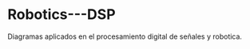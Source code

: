 Robotics---DSP
==============

Diagramas aplicados en el procesamiento digital de señales y robotica.